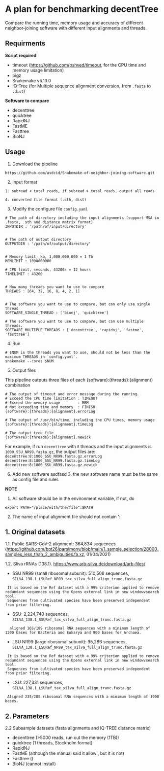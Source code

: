# A plan for benchmarking decentTree
Compare the running time, memory usage and accuracy of different neighbor-joining software with different input alignments and threads.

## Requirments
  **Script required**
  - timeout (https://github.com/pshved/timeout, for the CPU time and memory usage limitation)
  - pigz
  - Snakemake v5.13.0
  - IQ-Tree (for Multiple sequence alignment conversion, from `.fasta` to `.dist`)
  
  **Software to compare**
  - decenttree
  - quicktree
  - RapidNJ
  - FastME
  - Fasttree
  - BioNJ 

## Usage
1. Download the pipeline
```
https://github.com/asdcid/Snakemake-of-neighbor-joining-software.git
```

2. Input format
```
1. subread < total reads, if subread > total reads, output all reads

4. converted file format (.sth, dist)
```

3. Modify the configure file `config.yaml`

```
# The path of directory including the input alignments (support MSA in .fasta, .sth and distance matrix format)
INPUTDIR : '/path/of/input/directory'


# The path of output directory
OUTPUTDIR : '/path/of/output/directory'


# Memory limit, kb, 1,000,000,000 = 1 Tb
MEMLIMIT : 1000000000

# CPU limit, seconds, 43200s = 12 hours
TIMELIMIT : 43200


# How many threads you want to use to compare
THREADS : [64, 32, 16, 8, 4, 2, 1]


# The software you want to use to compare, but can only use single thread
SOFTWARE_SINGLE_THREAD : ['bionj', 'quicktree']

# The software you want to use to compare, but can use multiple threads.
SOFTWARE_MULTIPLE_THREADS : ['decenttree', 'rapidnj', 'fastme', 'fasttree']

```

4. Run
```
# $NUM is the threads you want to use, should not be less than the maximum THREADS in `config.yaml`.
snakemake --cores $NUM
```

5. Output files

This pipeline outputs three files of each {software}:{threads}:{alignment} combination

```
# The output of timeout and error message during the running. 
# Exceed the CPU time limitation : TIMEOUT 
# Exceed the memory usage        : MEM 
# Not exceeding time and memory  : FINISH
{software}:{threads}:{alignment}.errorLog

# The output of /usr/bin/time, including the CPU times, memory usage
{software}:{threads}:{alignment}.timeLog

# The output tree file
{software}:{threads}:{alignment}.newick
```

For example, if run `decenttree` with `8` threads and the input alignments is `1000_SSU_NR99.fasta.gz`, 
the output files are:
`decenttree:8:1000_SSU_NR99.fasta.gz.errorLog`
`decenttree:8:1000_SSU_NR99.fasta.gz.timeLog`
`decenttree:8:1000_SSU_NR99.fasta.gz.newick`



6. Add new software
asdfasd 3. the new software name must be the same as config file and rules


**NOTE**
1. All software should be in the environment variable, if not, do
```
export PATH="/place/with/the/file":$PATH
```
2. The name of input alignment file should not contain ':'

 


## 1. Original datasets
1.1. Public SARS-CoV-2 alignment: 364,834 sequences (https://github.com/bpt26/parsimony/blob/main/1_sample_selection/28000_samples_less_than_2_ambiguities.fa.xz, 01/04/2021)

1.2. Sliva rRNAs (138.1). https://www.arb-silva.de/download/arb-files/

 - SSU NR99 (small ribosomal subunit): 510,508 sequences, `SILVA_138.1_LSURef_NR99_tax_silva_full_align_trunc.fasta.gz`
 ```
  It is based on the Ref dataset with a 99% criterion applied to remove redundant sequences using the Opens external link in new windowvsearch tool. 
  Sequences from cultivated species have been preserved independent from prior filtering.
  ```

  - SSU: 2,224,740 sequences,  `SILVA_138.1_SSURef_tax_silva_full_align_trunc.fasta.gz`
```
  aligned 16S/18S ribosomal RNA sequences with a minimum length of 1200 bases for Bacteria and Eukarya and 900 bases for Archaea.
```



  - LSU NR99 (large ribosomal subunit): 95,286 sequences,  `SILVA_138.1_LSURef_NR99_tax_silva_full_align_trunc.fasta.gz`
 ```
  It is based on the Ref dataset with a 99% criterion applied to remove redundant sequences using the Opens external link in new windowvsearch tool. 
  Sequences from cultivated species have been preserved independent from prior filtering.
  ```
  - LSU: 227,331 sequences,  `SILVA_138.1_LSURef_tax_silva_full_align_trunc.fasta.gz`
```
 Aligned 23S/28S ribosomal RNA sequences with a minimum length of 1900 bases.
```

## 2. Parameters


 2.2 Subsample datasets (fasta alignments and IQ-TREE distance matrix)
 
  - decenttree (>5000 reads, run out the memory (1TB))
  - quicktree (1 threads, Stockholm format)
  - RapidNJ
  - FastME (although the manual said it allow , but it is not)
  - Fasttree ()
  - BioNJ (cannot install)
 
